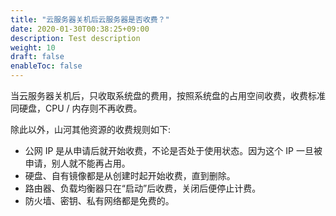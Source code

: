 ```yaml
---
title: "云服务器关机后云服务器是否收费？"
date: 2020-01-30T00:38:25+09:00
description: Test description
weight: 10
draft: false
enableToc: false
---
```




当云服务器关机后，只收取系统盘的费用，按照系统盘的占用空间收费，收费标准同硬盘，CPU / 内存则不再收费。

除此以外，山河其他资源的收费规则如下:

*   公网 IP 是从申请后就开始收费，不论是否处于使用状态。因为这个 IP 一旦被申请，别人就不能再占用。
*   硬盘、自有镜像都是从创建时起开始收费，直到删除。
*   路由器、负载均衡器只在“启动”后收费，关闭后便停止计费。
*   防火墙、密钥、私有网络都是免费的。

